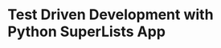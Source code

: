 Test Driven Development with Python SuperLists App
==================================================

